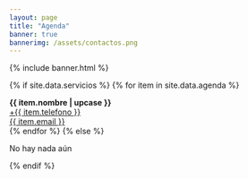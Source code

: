 ```yaml
---
layout: page
title: "Agenda"
banner: true
bannerimg: /assets/contactos.png
---
```


{% include banner.html %}

{% if site.data.servicios %}
  {% for item in site.data.agenda %}
  <div class="card p-3 d-inline-block me-3 shadow-sm">
   <div class="card-header">
	<strong>{{ item.nombre | upcase }}</strong>  		
   </div>
  <a href="tel:+{{ item.telefono }}" class="text-decoration-none text-dark"><i class="fas fa-phone me-2"></i> +{{ item.telefono }}</a><br><a href="mailto:{{ item.email }}" class="text-decoration-none text-dark"><i class="fa-solid fa-envelope me-2 text-dark"></i> {{ item.email }}</a></div>
  {% endfor %}
{% else %}
  <p>No hay nada aún </p>
{% endif %}

